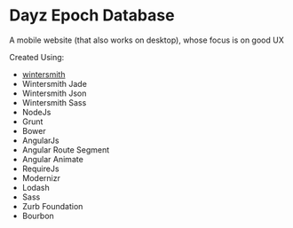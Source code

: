 
# Dayz Epoch Database

A mobile website (that also works on desktop), whose focus is on
good UX

Created Using: 
* [wintersmith](https://github.com/jnordberg/wintersmith)
* Wintersmith Jade
* Wintersmith Json
* Wintersmith Sass
* NodeJs
* Grunt
* Bower
* AngularJs
* Angular Route Segment
* Angular Animate
* RequireJs
* Modernizr
* Lodash
* Sass
* Zurb Foundation
* Bourbon
